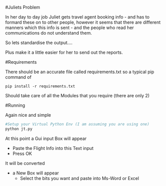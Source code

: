 #Juliets Problem

In her day to day job Juliet gets travel agent booking info - and has to formard these on to other people, however it seems that there are different manners which this info is sent - and the people who read her communications do not understand them.

So lets standardise the output....

Plus make it a little easier for her to send out the reports.


#Requirements

There should be an accurate file called requirements.txt so a typical pip command of

    pip install -r requirements.txt

Should take care of all the Modules that you require (there are only 2)


#Running

Again nice and simple

```python
#Setup your Virtual Python Env (I am assuming you are using one)
python jt.py
```

At this point a Gui input Box will appear

   * Paste the Flight Info into this Text input
   * Press OK
   
It will be converted

   * a New Box will appear
     * Select the bits you want and paste into Ms-Word or Excel



